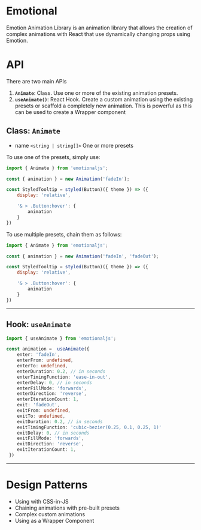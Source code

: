 # Emotional

Emotion Animation Library is an animation library that allows the creation of
complex animations with React that use dynamically changing props using Emotion.

# API

There are two main APIs

1. **`Animate`**: Class. Use one or more of the existing animation presets.
2. **`useAnimate()`**: React Hook. Create a custom animation using the existing
   presets or scaffold a completely new animation. This is powerful as this can
   be used to create a Wrapper component

## Class: `Animate`

- name `<string | string[]>` One or more presets

To use one of the presets, simply use:

```jsx
import { Animate } from 'emotionaljs';

const { animation } = new Animation('fadeIn');

const StyledTooltip = styled(Button)({ theme }) => ({
    display: 'relative',

    '& > .Button:hover': {
        animation
    }
})
```

To use multiple presets, chain them as follows:

```jsx
import { Animate } from 'emotionaljs';

const { animation } = new Animation('fadeIn', 'fadeOut');

const StyledTooltip = styled(Button)({ theme }) => ({
    display: 'relative',

    '& > .Button:hover': {
        animation
    }
})
```

---

## Hook: `useAnimate`

```ts
import { useAnimate } from 'emotionaljs';

const animation =  useAnimate({
    enter: 'fadeIn',
    enterFrom: undefined,
    enterTo: undefined,
    enterDuration: 0.2, // in seconds
    enterTimingFunction: 'ease-in-out',
    enterDelay: 0, // in seconds
    enterFillMode: 'forwards',
    enterDirection: 'reverse',
    enterIterationCount: 1,
    exit: 'fadeOut',
    exitFrom: undefined,
    exitTo: undefined,
    exitDuration: 0.2, // in seconds
    exitTimingFunction: 'cubic-bezier(0.25, 0.1, 0.25, 1)'
    exitDelay: 0, // in seconds
    exitFillMode: 'forwards',
    exitDirection: 'reverse',
    exitIterationCount: 1,
 })
```

---

# Design Patterns

- Using with CSS-in-JS
- Chaining animations with pre-built presets
- Complex custom animations
- Using as a Wrapper Component
